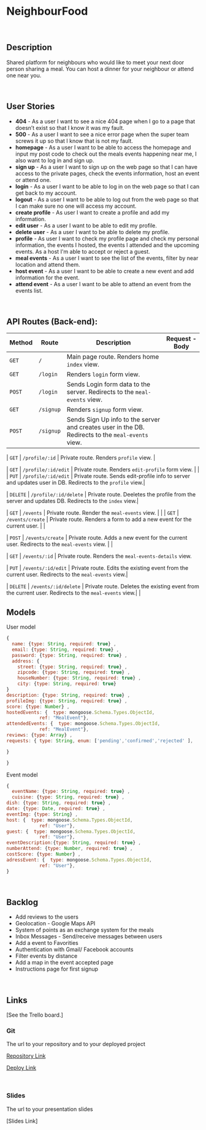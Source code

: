 # NeighbourFood


<br>


## Description

Shared platform for neighbours who would like to meet your next door person sharing a meal. You can host a dinner for your neighbour or attend one near you.



<br>

## User Stories

- **404** - As a user I want to see a nice 404 page when I go to a page that doesn’t exist so that I know it was my fault.
- **500** - As a user I want to see a nice error page when the super team screws it up so that I know that is not my fault.
- **homepage** - As a user I want to be able to access the homepage and input my post code to check out the meals events happening near me, I also want to log in and sign up.
- **sign up** - As a user I want to sign up on the web page so that I can have access to the private pages, check the events information, host an event or attend one.
- **login** - As a user I want to be able to log in on the web page so that I can get back to my account.
- **logout** - As a user I want to be able to log out from the web page so that I can make sure no one will access my account.
- **create profile** - As user I want to create a profile and add my information.
- **edit user** - As a user I want to be able to edit my profile.
- **delete user** - As a user I want to be able to delete my profile.
- **profile** - As user I want to check my profile page and check my personal information, the events I hosted, the events I attended and the upcoming events. As a host I'm able to accept or reject a guest. 
- **meal events** - As a user I want to see the list of the events, filter by near location and attend them.
- **host event** - As a user I want to be able to create a new event and add information for the event.
- **attend event** - As a user I want to be able to attend an event from the events list.



<br>



## API Routes (Back-end):



| **Method** | **Route**                          | **Description**                                              | Request  - Body                                          |
| ---------- | ---------------------------------- | ------------------------------------------------------------ | -------------------------------------------------------- |
| `GET`      | `/`                                | Main page route.  Renders home `index` view.                 |                                                          |
| `GET`      | `/login`                           | Renders `login` form view.                                   |                                                          |
| `POST`     | `/login`                           | Sends Login form data to the server.   Redirects to the `meal-events` view.                      |                                     |
| `GET`      | `/signup`                          | Renders `signup` form view.                                  |                                                          |
| `POST`     | `/signup`                          | Sends Sign Up info to the server and creates user in the DB. Redirects to the `meal-events` view.| 
                              
| `GET`      | `/profile/:id`            | Private route. Renders `profile` view.             |                                     

| `GET`      | `/profile/:id/edit`            | Private route. Renders `edit-profile` form view.             |                                                          |
| `PUT`      | `/profile/:id/edit`            | Private route. Sends edit-profile info to server and updates user in DB. Redirects to the `profile` view.| 

| `DELETE`      | `/profile/:id/delete`            | Private route. Deeletes the profile from the server and updates DB. Redirects to the `index` view.| 


| `GET`      | `/events`               | Private route. Render the `meal-events` view.                  |                                                          |
| `GET`     | `/events/create`              | Private route. Renders a form to add a new event for the current user.     |                                |

| `POST`     | `/events/create`              | Private route. Adds a new event for the current user.    Redirects to the `meal-events` view. |                                |


| `GET`   | `/events/:id` | Private route. Renders the `meal-events-details` view. 

| `PUT`   | `/events/:id/edit` | Private route. Edits the existing event from the current user. Redirects to the `meal-events` view.|  

| `DELETE`   | `/events/:id/delete` | Private route. Deletes the existing event from the current user. Redirects to the `meal-events` view.|                                                          |
                                                     







## Models

User model

```javascript
{
  name: {type: String, required: true} ,
  email: {type: String, required: true} ,
  password: {type: String, required: true} ,
  address: {
    street: {type: String, required: true} ,
    zipcode: {type: String, required: true} ,
    houseNumber: {type: String, required: true} ,
    city: {type: String, required: true} 
}
description: {type: String, required: true} ,
profileImg: {type: String, required: true} ,
score: {type: Number} ,
hostedEvents: {  type: mongoose.Schema.Types.ObjectId,
            ref: "MealEvent"},
attendedEvents: {  type: mongoose.Schema.Types.ObjectId,
            ref: "MealEvent"},
reviews: {type: Array} ,
requests: { type: String, enum: ['pending','confirmed','rejected' ],

}

}

```



Event model

```javascript
{
  eventName: {type: String, required: true} ,
  cuisine: {type: String, required: true} ,
dish: {type: String, required: true} ,
date: {type: Date, required: true} ,
eventImg: {type: String} ,
host: {  type: mongoose.Schema.Types.ObjectId,
            ref: "User"},
guest: {  type: mongoose.Schema.Types.ObjectId,
            ref: "User"},
eventDescription:{type: String, required: true} ,
numberAttend: {type: Number, required: true} ,
costScore: {type: Number} ,
adressEvent: {  type: mongoose.Schema.Types.ObjectId,
            ref: "User"},
}

```



<br>



## Backlog
- Add reviews to the users
- Geolocation - Google Maps API
- System of points as an exchange system for the meals
- Inbox Messages - Send/receive messages between users
- Add a event to Favorities
- Authentication with Gmail/ Facebook accounts
- Filter events by distance
- Add a map in the event accepted page
- Instructions page for first signup


<br>



## Links

[See the Trello board.]

### Git

The url to your repository and to your deployed project

[Repository Link](https://github.com/barbara-carnieri/NeighbourFood)

[Deploy Link]()



<br>



### Slides

The url to your presentation slides

[Slides Link]